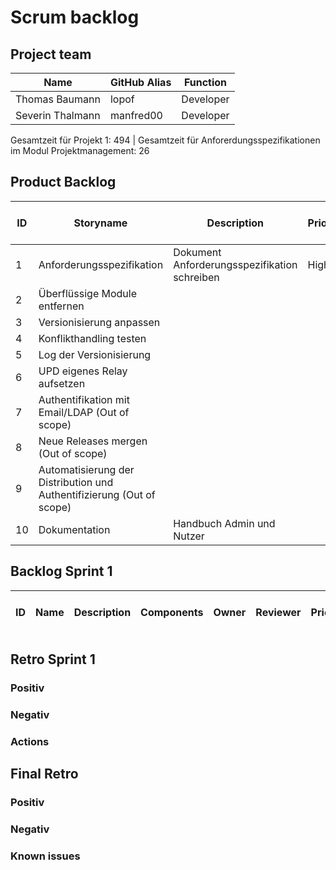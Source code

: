 # Scrum backlog
## Project team
Name | GitHub Alias | Function
--- | --- | --- 
Thomas Baumann | lopof | Developer
Severin Thalmann | manfred00 | Developer

Gesamtzeit für Projekt 1: 494 | 
Gesamtzeit für Anforerdungsspezifikationen im Modul Projektmanagement: 26

## Product Backlog
ID | Storyname | Description | Priority | Effort plan original | Effort plan updated | Effort acutal | Status
--- | --- | --- | --- | --- | --- | --- | ---
1 | Anforderungsspezifikation | Dokument Anforderungsspezifikation schreiben | High | 26 | - | - | Open
2 | Überflüssige Module entfernen
3 | Versionisierung anpassen
4 | Konflikthandling testen
5 | Log der Versionisierung 
6 | UPD eigenes Relay aufsetzen
7 | Authentifikation mit Email/LDAP (Out of scope)
8 | Neue Releases mergen (Out of scope)
9 | Automatisierung der Distribution und Authentifizierung (Out of scope)
10 | Dokumentation | Handbuch Admin und Nutzer



## Backlog Sprint 1
ID | Name | Description | Components | Owner | Reviewer | Priority | Effort plan original | Effort plan updated | Effort actual | Status
--- | --- | --- | --- | --- | --- | --- | --- | --- | --- | ---


## Retro Sprint 1
### Positiv

### Negativ

### Actions


## Final Retro
### Positiv

### Negativ

### Known issues
